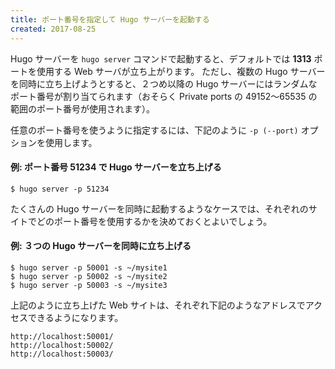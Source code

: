 ```yaml
---
title: ポート番号を指定して Hugo サーバーを起動する
created: 2017-08-25
---
```


Hugo サーバーを `hugo server` コマンドで起動すると、デフォルトでは **1313** ポートを使用する Web サーバが立ち上がります。
ただし、複数の Hugo サーバーを同時に立ち上げようとすると、２つめ以降の Hugo サーバーにはランダムなポート番号が割り当てられます（おそらく Private ports の 49152～65535 の範囲のポート番号が使用されます）。

任意のポート番号を使うように指定するには、下記のように `-p (--port)` オプションを使用します。

#### 例: ポート番号 51234 で Hugo サーバーを立ち上げる

~~~
$ hugo server -p 51234
~~~

たくさんの Hugo サーバーを同時に起動するようなケースでは、それぞれのサイトでどのポート番号を使用するかを決めておくとよいでしょう。

#### 例: ３つの Hugo サーバーを同時に立ち上げる

~~~
$ hugo server -p 50001 -s ~/mysite1
$ hugo server -p 50002 -s ~/mysite2
$ hugo server -p 50003 -s ~/mysite3
~~~

上記のように立ち上げた Web サイトは、それぞれ下記のようなアドレスでアクセスできるようになります。

~~~
http://localhost:50001/
http://localhost:50002/
http://localhost:50003/
~~~

